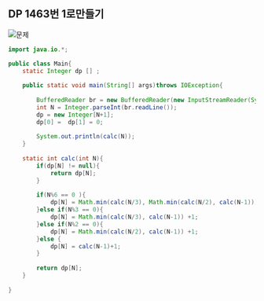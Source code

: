 ## DP 1463번 1로만들기

![문제]([./images/1463_1로만들기.png](https://github.com/Jowhaa/Jowhaa/blob/main/images/1463_1%EB%A1%9C%EB%A7%8C%EB%93%A4%EA%B8%B0.png))

```java
import java.io.*;

public class Main{
    static Integer dp [] ;
    
    public static void main(String[] args)throws IOException{
        
        BufferedReader br = new BufferedReader(new InputStreamReader(System.in));
        int N = Integer.parseInt(br.readLine());
        dp = new Integer[N+1];
        dp[0] =  dp[1] = 0;
        
        System.out.println(calc(N));
    }
    
    static int calc(int N){
        if(dp[N] != null){
            return dp[N];
        }
        
        if(N%6 == 0 ){
            dp[N] = Math.min(calc(N/3), Math.min(calc(N/2), calc(N-1))) +1;
        }else if(N%3 == 0){
            dp[N] = Math.min(calc(N/3), calc(N-1)) +1;
        }else if(N%2 == 0){
            dp[N] = Math.min(calc(N/2), calc(N-1)) +1;
        }else {
            dp[N] = calc(N-1)+1;
        }
        
        return dp[N];
    }
    
}
```
